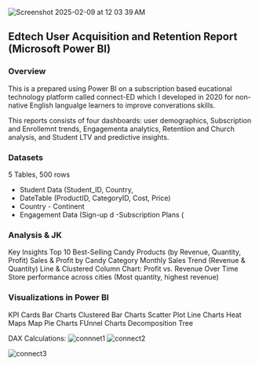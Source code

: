 
 
![Screenshot 2025-02-09 at 12 03 39 AM](https://github.com/user-attachments/assets/3a61e89e-1200-4e82-9630-d7dbcd63365f)

 


## Edtech User Acquisition and Retention Report (Microsoft Power BI)


### Overview

This is a  prepared using Power BI on a subscription based eucational technology platform called connect-ED which I developed in 2020 for non-native English langualge learners to improve converations skills.

This reports consists of four dashboards: user demographics, Subscription and Enrollemnt trends, Engagementa analytics, Retentiion and Church analysis, and Student LTV and predictive insights.
 

### Datasets

5 Tables, 500 rows 
- Student Data (Student_ID, Country,
- DateTable (ProductID, CategoryID, Cost, Price)
- Country - Continent
- Engagement Data (Sign-up d
-Subscription Plans (

### Analysis & JK

Key Insights
Top 10 Best-Selling Candy Products (by Revenue, Quantity, Profit)
Sales & Profit by Candy Category
Monthly Sales Trend (Revenue & Quantity)
Line & Clustered Column Chart: Profit vs. Revenue Over Time
Store performance across cities (Most quantity, highest revenue)


### Visualizations in Power BI
KPI Cards
Bar Charts
Clustered Bar Charts
Scatter Plot
Line Charts
Heat Maps
Map
Pie Charts
FUnnel Charts
Decomposition Tree

DAX Calculations:
![connnet1](https://github.com/user-attachments/assets/8efaa8f4-64fb-4660-8c42-e9d5745ff369)
![connect2](https://github.com/user-attachments/assets/efe9031b-1f65-4971-a2e7-2c306cceff98)

![connect3](https://github.com/user-attachments/assets/d244b8e3-0505-4c6d-995a-8953926d001d)

